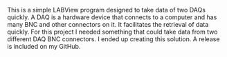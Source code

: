 This is a simple LABView program designed to take data of two DAQs quickly. A DAQ is a hardware device that connects to a computer and has many BNC and other connectors on it. It facilitates the retrieval of data quickly. For this project I needed something that could take data from two different DAQ BNC connectors. I ended up creating this solution. A release is included on my GitHub.
